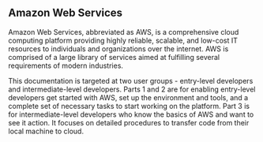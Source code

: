 ## Amazon Web Services 
Amazon Web Services, abbreviated as AWS, is a comprehensive cloud computing platform
providing highly reliable, scalable, and low-cost IT resources to individuals and organizations
over the internet. AWS is comprised of a large library of services aimed at fulfilling several
requirements of modern industries.

This documentation is targeted at two user groups - entry-level developers and intermediate-level developers.
Parts 1 and 2 are for enabling entry-level developers get started with AWS, set up the environment and tools, and a complete set of necessary tasks to start working on the platform.
Part 3 is for intermediate-level developers who know the basics of AWS and want to see it action. It focuses on detailed procedures to transfer code from their local machine to cloud.
